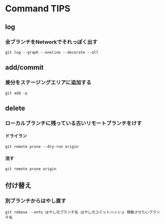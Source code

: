 # Command TIPS

## log

### 全ブランチをNetworkでそれっぽく出す

```
git log --graph --oneline --decorate --all
```

## add/commit

### 差分をステージングエリアに追加する

```
git add -p
```

## delete

### ローカルブランチに残っている古いリモートブランチをけす

#### ドライラン

```
git remote prune --dry-run origin
```

#### 消す

```
git remote prune origin
```

## 付け替え

### 別ブランチからはやし直す

```
git rebase --onto はやし元ブランチ名 はやし元コミットハッシュ 移動させたいブランチ名
```
